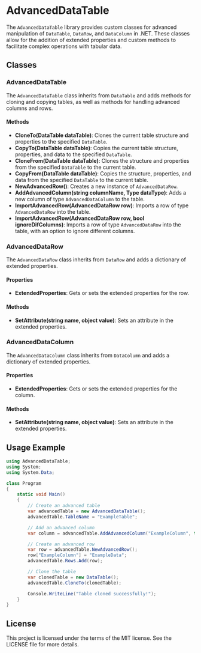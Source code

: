 ﻿# AdvancedDataTable

The `AdvancedDataTable` library provides custom classes for advanced manipulation of `DataTable`, `DataRow`, and `DataColumn` in .NET. These classes allow for the addition of extended properties and custom methods to facilitate complex operations with tabular data.

## Classes

### AdvancedDataTable

The `AdvancedDataTable` class inherits from `DataTable` and adds methods for cloning and copying tables, as well as methods for handling advanced columns and rows.

#### Methods

- **CloneTo(DataTable dataTable)**: Clones the current table structure and properties to the specified `DataTable`.
- **CopyTo(DataTable dataTable)**: Copies the current table structure, properties, and data to the specified `DataTable`.
- **CloneFrom(DataTable dataTable)**: Clones the structure and properties from the specified `DataTable` to the current table.
- **CopyFrom(DataTable dataTable)**: Copies the structure, properties, and data from the specified `DataTable` to the current table.
- **NewAdvancedRow()**: Creates a new instance of `AdvancedDataRow`.
- **AddAdvancedColumn(string columnName, Type dataType)**: Adds a new column of type `AdvancedDataColumn` to the table.
- **ImportAdvancedRow(AdvancedDataRow row)**: Imports a row of type `AdvancedDataRow` into the table.
- **ImportAdvancedRow(AdvancedDataRow row, bool ignoreDifColumns)**: Imports a row of type `AdvancedDataRow` into the table, with an option to ignore different columns.

### AdvancedDataRow

The `AdvancedDataRow` class inherits from `DataRow` and adds a dictionary of extended properties.

#### Properties

- **ExtendedProperties**: Gets or sets the extended properties for the row.

#### Methods

- **SetAttribute(string name, object value)**: Sets an attribute in the extended properties.

### AdvancedDataColumn

The `AdvancedDataColumn` class inherits from `DataColumn` and adds a dictionary of extended properties.

#### Properties

- **ExtendedProperties**: Gets or sets the extended properties for the column.

#### Methods

- **SetAttribute(string name, object value)**: Sets an attribute in the extended properties.

## Usage Example

```csharp
using AdvancedDataTable;
using System;
using System.Data;

class Program
{
    static void Main()
    {
        // Create an advanced table
        var advancedTable = new AdvancedDataTable();
        advancedTable.TableName = "ExampleTable";

        // Add an advanced column
        var column = advancedTable.AddAdvancedColumn("ExampleColumn", typeof(string));

        // Create an advanced row
        var row = advancedTable.NewAdvancedRow();
        row["ExampleColumn"] = "ExampleData";
        advancedTable.Rows.Add(row);

        // Clone the table
        var clonedTable = new DataTable();
        advancedTable.CloneTo(clonedTable);

        Console.WriteLine("Table cloned successfully!");
    }
}
```

## License

This project is licensed under the terms of the MIT license. See the LICENSE file for more details.